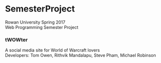 # SemesterProject
Rowan University Spring 2017 <br />
Web Programming Semester Project <br />
### tWOWter
A social media site for World of Warcraft lovers <br />
Developers: Tom Owen, Rithvik Mandalapu, Steve Pham, Michael Robinson
